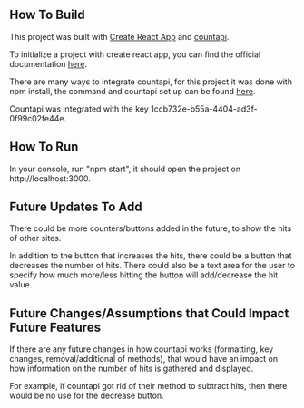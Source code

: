 ## How To Build

This project was built with [Create React App](https://github.com/facebook/create-react-app) and [countapi](https://countapi.xyz/).

To initialize a project with create react app, you can find the official documentation [here](https://reactjs.org/docs/create-a-new-react-app.html).

There are many ways to integrate countapi, for this project it was done with npm install, the command and countapi set up can be found [here](https://www.npmjs.com/package/countapi-js).

Countapi was integrated with the key 1ccb732e-b55a-4404-ad3f-0f99c02fe44e.

## How To Run 

In your console, run "npm start", it should open the project on http://localhost:3000.

## Future Updates To Add

There could be more counters/buttons added in the future, to show the hits of other sites.  

In addition to the button that increases the hits, there could be a button that decreases the number of hits.  There could also be a text area for the user to specify how much more/less hitting the button will add/decrease the hit value.

## Future Changes/Assumptions that Could Impact Future Features

If there are any future changes in how countapi works (formatting, key changes, removal/additional of methods), that would have an impact on how information on the number of hits is gathered and displayed.  

For example, if countapi got rid of their method to subtract hits, then there would be no use for the decrease button.
